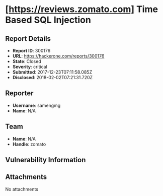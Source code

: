 # [https://reviews.zomato.com] Time Based SQL Injection

## Report Details
- **Report ID**: 300176
- **URL**: https://hackerone.com/reports/300176
- **State**: Closed
- **Severity**: critical
- **Submitted**: 2017-12-23T07:11:58.085Z
- **Disclosed**: 2018-02-02T07:21:31.720Z

## Reporter
- **Username**: samengmg
- **Name**: N/A

## Team
- **Name**: N/A
- **Handle**: zomato

## Vulnerability Information


## Attachments
No attachments
